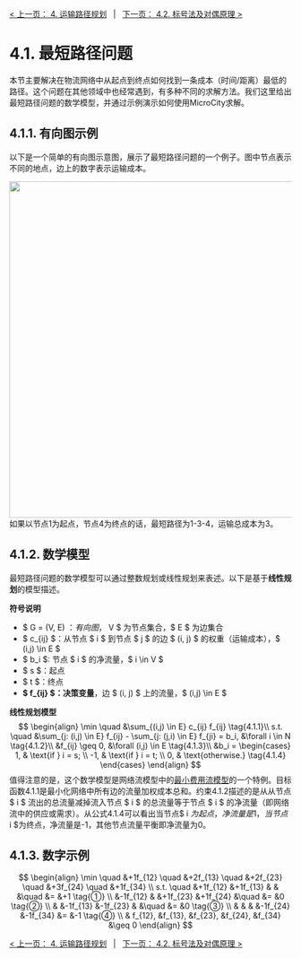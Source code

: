 [< 上一页： 4. 运输路径规划](chapter4/4.route_planning.md)  &nbsp; |  &nbsp;  [下一页： 4.2. 标号法及对偶原理 >](chapter4/4.2.labelling_algorithm.md)

# 4.1. 最短路径问题
本节主要解决在物流网络中从起点到终点如何找到一条成本（时间/距离）最低的路径。这个问题在其他领域中也经常遇到，有多种不同的求解方法。我们这里给出最短路径问题的数学模型，并通过示例演示如何使用MicroCity求解。

## 4.1.1. 有向图示例
以下是一个简单的有向图示意图，展示了最短路径问题的一个例子。图中节点表示不同的地点，边上的数字表示运输成本。

<img src="../book/img/4.1.1.shortestpath.svg" width="600"><br>
如果以节点1为起点，节点4为终点的话，最短路径为1-3-4，运输总成本为3。

## 4.1.2. 数学模型
最短路径问题的数学模型可以通过整数规划或线性规划来表述。以下是基于**线性规划**的模型描述。

**符号说明**
- $ G = (V, E) $：有向图，$ V $ 为节点集合，$ E $ 为边集合
- $ c_{ij} $：从节点 $ i $ 到节点 $ j $ 的边 $ (i, j) $ 的权重（运输成本），$ (i,j) \in E $
- $ b_i $: 节点 $ i $ 的净流量，$ i \in V $
- $ s $：起点
- $ t $：终点
- **$ f_{ij} $：决策变量**，边 $ (i, j) $ 上的流量，$ (i,j) \in E $

**线性规划模型**
$$
\begin{align}
\min \quad &\sum_{(i,j) \in E} c_{ij} f_{ij} \tag{4.1.1}\\
s.t. \quad &\sum_{j: (i,j) \in E} f_{ij} - \sum_{j: (j,i) \in E} f_{ji} = b_i, &\forall i \in N \tag{4.1.2}\\
&f_{ij} \geq 0, &\forall (i,j) \in E \tag{4.1.3}\\
&b_i =
\begin{cases}
1, & \text{if } i = s; \\
-1, & \text{if } i = t; \\
0, & \text{otherwise.} \tag{4.1.4}
\end{cases}
\end{align}
$$
值得注意的是，这个数学模型是网络流模型中的[最小费用流模型](chapter5/5.1.minimum_flow.md)的一个特例。目标函数4.1.1是最小化网络中所有边的流量加权成本总和。约束4.1.2描述的是从从节点 $ i $ 流出的总流量减掉流入节点 $ i $ 的总流量等于节点 $ i $ 的净流量（即网络流中的供应或需求）。从公式4.1.4可以看出当节点$ i $为起点，净流量是1，当节点$ i $为终点，净流量是-1，其他节点流量平衡即净流量为0。

## 4.1.3. 数字示例
$$
\begin{align}
\min \quad &+1f_{12} \quad &+2f_{13} \quad &+2f_{23} \quad &+3f_{24} \quad &+1f_{34} \\
s.t. \quad &+1f_{12} &+1f_{13} &         &         &\quad &= &+1  \tag{①} \\
           &-1f_{12} &         &+1f_{23} &+1f_{24} &\quad &= &0  \tag{②} \\
           &         &-1f_{13} &-1f_{23} &         &\quad &= &0  \tag{③} \\
           &         &         &         &-1f_{24} &-1f_{34} &= &-1 \tag{④} \\
           & f_{12}, &f_{13},  &f_{23},  &f_{24},  &f_{34} &\geq 0
\end{align}
$$


[< 上一页： 4. 运输路径规划](chapter4/4.route_planning.md)  &nbsp; |  &nbsp;  [下一页： 4.2. 标号法及对偶原理 >](chapter4/4.2.labelling_algorithm.md)
